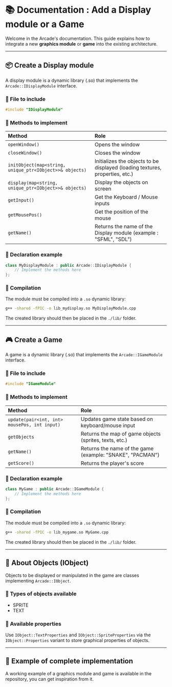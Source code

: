 # 📚 Documentation : Add a Display module or a Game

Welcome in the Arcade's  documentation.
This guide explains how to integrate a new **graphics module** or **game** into the existing architecture.

---

## 📦 Create a Display module
A display module is a dynamic library (.so) that implements the `Arcade::IDisplayModule` interface.

### 📁 File to include
```c++
#include "IDisplayModule"
```

### 📌 Methods to implement
| Method                          | Role                                                                |  
|:---------------------------------|:----------------------------------------------------------------------|  
| `openWindow()` | Opens the window                                          |  
| `closeWindow()` | Closes the window                                           |  
| `initObject(map<string, unique_ptr<IObject>>& objects)` | Initializes the objects to be displayed (loading textures, properties, etc.) |  
| `display(map<string, unique_ptr<IObject>>& objects)` | Display the objects on screen                                         |  
| `getInput()` | Get the Keyboard / Mouse inputs                                         |  
| `getMousePos()` | Get the position of the mouse                                    |  
| `getName()` | Returns the name of the Display module (example : "SFML", "SDL") |

### 📌 Declaration example

```c++
class MyDisplayModule : public Arcade::IDisplayModule {
	// Implement the methods here
};
```

### 📌 Compilation
The module must be compiled into a `.so` dynamic library:
```bash
g++ -shared -fPIC -o lib_mydisplay.so MyDisplayModule.cpp
```
The created library should then be placed in the `./lib/` folder.

---

## 🎮 Create a Game

A game is a dynamic library (.so) that implements the `Arcade::IGameModule` interface.

### 📁 File to include
```c++
#include "IGameModule"
```

### 📌 Methods to implement
| Method                         | Role                                                                |  
|:---------------------------------|:----------------------------------------------------------------------|  
| `update(pair<int, int> mousePos, int input)` | Updates game state based on keyboard/mouse input                                           |  
| `getObjects` | Returns the map of game objects (sprites, texts, etc.)                                        |  
| `getName()` | Returns the name of the game (example: "SNAKE", "PACMAN") |  
| `getScore()` | Returns the player's score                                         |  

### 📌 Declaration example

```c++
class MyGame : public Arcade::IGameModule {
	// Implement the methods here
};
```

### 📌 Compilation
The module must be compiled into a `.so` dynamic library:
```bash
g++ -shared -fPIC -o lib_mygame.so MyGame.cpp
```
The created library should then be placed in the `./lib/` folder.

---

## 📐 About Objects (IObject)

Objects to be displayed or manipulated in the game are classes implementing `Arcade::IObject`.

### 📌 Types of objects available

- SPRITE
- TEXT

### 📌 Available properties
Use `IObject::TextProperties` and `IObject::SpriteProperties` via the `IObject::Properties` variant to store graphical properties of objects.

---

## 📝 Example of complete implementation
A working example of a graphics module and game is available in the repository, you can get inspiration from it.